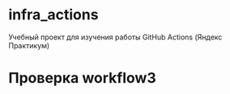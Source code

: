 # infra_actions
Учебный проект для изучения работы GitHub Actions (Яндекс Практикум)

# Проверка workflow3